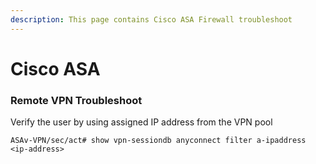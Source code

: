 ```yaml
---
description: This page contains Cisco ASA Firewall troubleshoot
---
```


# Cisco ASA

### Remote VPN Troubleshoot

Verify the user by using assigned IP address from the VPN pool

```
ASAv-VPN/sec/act# show vpn-sessiondb anyconnect filter a-ipaddress <ip-address>
```
